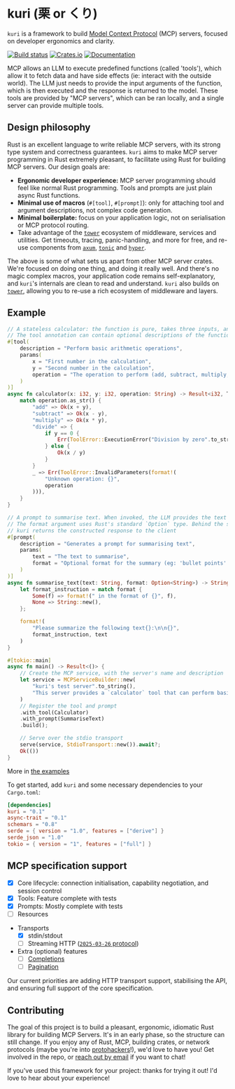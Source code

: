 # kuri (栗 or くり)

`kuri` is a framework to build [Model Context Protocol][mcp-docs] (MCP) servers, focused on developer ergonomics and clarity.

[![Build status](https://github.com/itsaphel/kuri/actions/workflows/ci.yml/badge.svg)](https://github.com/itsaphel/kuri/actions/workflows/ci.yml)
[![Crates.io](https://img.shields.io/crates/v/kuri)](https://crates.io/crates/kuri)
[![Documentation](https://docs.rs/kuri/badge.svg)](https://docs.rs/kuri)

MCP allows an LLM to execute predefined functions (called 'tools'), which allow it to fetch data and have side effects (ie: interact with the outside world). The LLM just needs to provide the input arguments of the function, which is then executed and the response is returned to the model. These tools are provided by "MCP servers", which can be ran locally, and a single server can provide multiple tools.

## Design philosophy

Rust is an excellent language to write reliable MCP servers, with its strong type system and correctness guarantees. `kuri` aims to make MCP server programming in Rust extremely pleasant, to facilitate using Rust for building MCP servers. Our design goals are:

- **Ergonomic developer experience:** MCP server programming should feel like normal Rust programming. Tools and prompts are just plain async Rust functions.
- **Minimal use of macros** (`#[tool]`, `#[prompt]`): only for attaching tool and argument descriptions, not complex code generation.
- **Minimal boilerplate:** focus on your application logic, not on serialisation or MCP protocol routing.
- Take advantage of the [`tower`] ecosystem of middleware, services and utilities. Get timeouts, tracing, panic-handling, and more for free, and re-use components from [`axum`], [`tonic`] and [`hyper`].

The above is some of what sets us apart from other MCP server crates. We're focused on doing one thing, and doing it really well. And there's no magic complex macros, your application code remains self-explanatory, and `kuri`'s internals are clean to read and understand. `kuri` also builds on [`tower`], allowing you to re-use a rich ecosystem of middleware and layers.

## Example

```rust
// A stateless calculator: the function is pure, takes three inputs, and returns an integer.
// The tool annotation can contain optional descriptions of the function and arguments to help the model decide which tool to use, and provide the right arguments.
#[tool(
    description = "Perform basic arithmetic operations",
    params(
        x = "First number in the calculation",
        y = "Second number in the calculation",
        operation = "The operation to perform (add, subtract, multiply, divide)"
    )
)]
async fn calculator(x: i32, y: i32, operation: String) -> Result<i32, ToolError> {
    match operation.as_str() {
        "add" => Ok(x + y),
        "subtract" => Ok(x - y),
        "multiply" => Ok(x * y),
        "divide" => {
            if y == 0 {
                Err(ToolError::ExecutionError("Division by zero".to_string()))
            } else {
                Ok(x / y)
            }
        }
        _ => Err(ToolError::InvalidParameters(format!(
            "Unknown operation: {}",
            operation
        ))),
    }
}

// A prompt to summarise text. When invoked, the LLM provides the text to summarise, and (optionally) a format.
// The format argument uses Rust's standard `Option` type. Behind the scenes, kuri uses this fact to tell the model it may omit `format`
// kuri returns the constructed response to the client
#[prompt(
    description = "Generates a prompt for summarising text",
    params(
        text = "The text to summarise",
        format = "Optional format for the summary (eg: 'bullet points' or 'Shakespeare')"
    )
)]
async fn summarise_text(text: String, format: Option<String>) -> String {
    let format_instruction = match format {
        Some(f) => format!(" in the format of {}", f),
        None => String::new(),
    };

    format!(
        "Please summarize the following text{}:\n\n{}",
        format_instruction, text
    )
}

#[tokio::main]
async fn main() -> Result<()> {
    // Create the MCP service, with the server's name and description
    let service = MCPServiceBuilder::new(
        "kuri's test server".to_string(),
        "This server provides a `calculator` tool that can perform basic arithmetic operations, and a prompt to summarise text.".to_string()
    )
    // Register the tool and prompt
    .with_tool(Calculator)
    .with_prompt(SummariseText)
    .build();

    // Serve over the stdio transport
    serve(service, StdioTransport::new()).await?;
    Ok(())
}
```

More in [the examples]

To get started, add `kuri` and some necessary dependencies to your `Cargo.toml`:

```toml
[dependencies]
kuri = "0.1"
async-trait = "0.1"
schemars = "0.8"
serde = { version = "1.0", features = ["derive"] }
serde_json = "1.0"
tokio = { version = "1", features = ["full"] }
```

## MCP specification support

- [x] Core lifecycle: connection initialisation, capability negotiation, and session control
- [x] Tools: Feature complete with tests
- [x] Prompts: Mostly complete with tests
- [ ] Resources
- Transports
  - [x] stdin/stdout
  - [ ] Streaming HTTP ([`2025-03-26` protocol])
- Extra (optional) features
  - [ ] [Completions][mcp-completions]
  - [ ] [Pagination][mcp-pagination]

Our current priorities are adding HTTP transport support, stabilising the API, and ensuring full support of the core specification.

## Contributing

The goal of this project is to build a pleasant, ergonomic, idiomatic Rust library for building MCP Servers. It's in an early phase, so the structure can still change. If you enjoy any of Rust, MCP, building crates, or network protocols (maybe you're into [protohackers](https://protohackers.com/)!), we'd love to have you! Get involved in the repo, or [reach out by email](mailto:aphel@indices.io) if you want to chat!

If you've used this framework for your project: thanks for trying it out! I'd love to hear about your experience!

[`hyper`]: https://github.com/hyperium/hyper
[`tonic`]: https://github.com/hyperium/tonic
[`tower`]: https://github.com/tower-rs/tower
[`axum`]: https://github.com/tokio-rs/axum
[`actix`]: https://github.com/actix/actix-web
[mcp-docs]: https://modelcontextprotocol.io
[the examples]: examples/
[`2025-03-26` protocol]: https://modelcontextprotocol.io/specification/2025-03-26/basic/transports#streamable-http
[mcp-completions]: https://modelcontextprotocol.io/specification/2025-03-26/server/utilities/completion
[mcp-pagination]: https://spec.modelcontextprotocol.io/specification/2025-03-26/server/utilities/pagination/
